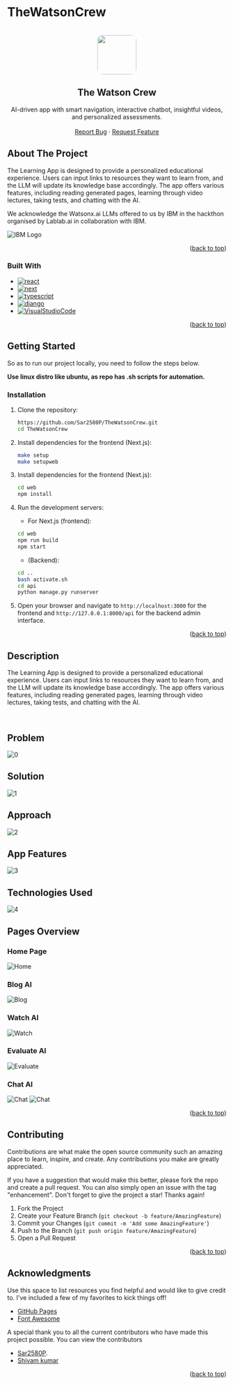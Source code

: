 # TheWatsonCrew



<br />
<div align="center">
<a href="https://github.com/Sar2580P/TheWatsonCrew">
   <img src="./image/logo.jpg" style="border-radius:12px" height="90px" width="90px">
</a>
<h2 align="center">The Watson Crew</h2>

  <p align="center">
   AI-driven app with smart navigation, interactive chatbot, insightful videos, and personalized assessments.
    <br />
    <br />
    <a href="https://github.com/Sar2580P/TheWatsonCrew/issues">Report Bug</a>
    ·
    <a href="https://github.com/Sar2580P/TheWatsonCrew/issues">Request Feature</a>
  </p>
</div>

## About The Project

The Learning App is designed to provide a personalized educational experience. Users can input links to resources they want to learn from, and the LLM will update its knowledge base accordingly. The app offers various features, including reading generated pages, learning through video lectures, taking tests, and chatting with the AI.

We acknowledge the Watsonx.ai LLMs offered to us by IBM in the hackthon organised by Lablab.ai in collaboration with IBM. 

![IBM Logo](https://upload.wikimedia.org/wikipedia/commons/thumb/5/51/IBM_logo.svg/2560px-IBM_logo.svg.png)


<p align="right">(<a href="#readme-top">back to top</a>)</p>

### Built With

- [![react][react]][react-url]
- [![next][next]][next-url]
- [![typescript][typescript]][typescript-url]
- [![django][django]][django-url]
- [![VisualStudioCode][VisualStudioCode]][VisualStudioCode-url]

<p align="right">(<a href="#readme-top">back to top</a>)</p>

## Getting Started

So as to run our project locally, you need to follow the steps below.

**Use linux distro like ubuntu, as repo has .sh scripts for automation.**

### Installation

1. Clone the repository:

   ```sh
   https://github.com/Sar2580P/TheWatsonCrew.git
   cd TheWatsonCrew
   ```

2. Install dependencies for the frontend (Next.js):

   ```sh
   make setup
   make setupweb
   ```

3. Install dependencies for the frontend (Next.js):

   ```sh
   cd web
   npm install
   ```


4. Run the development servers:

   - For Next.js (frontend):

   ```sh
   cd web
   npm run build
   npm start
   ```

   - (Backend):

   ```sh
   cd ..
   bash activate.sh
   cd api
   python manage.py runserver
   ```

5. Open your browser and navigate to `http://localhost:3000` for the frontend and `http://127.0.0.1:8000/api` for the backend admin interface.

<p align="right">(<a href="#readme-top">back to top</a>)</p>

<!-- USAGE EXAMPLES -->

## Description

The Learning App is designed to provide a personalized educational experience. Users can input links to resources they want to learn from, and the LLM will update its knowledge base accordingly. The app offers various features, including reading generated pages, learning through video lectures, taking tests, and chatting with the AI.

</br>

## Problem

![0](./image/0.png)

## Solution

![1](./image/1.png)

## Approach

![2](./image/2.png)

## App Features

![3](./image/3.png)

## Technologies Used

![4](./image/4.png)

## Pages Overview

### Home Page

![Home](./image/5.png)

### Blog AI

![Blog](./image/6.png)

### Watch AI

![Watch](./image/7.png)

### Evaluate AI

![Evaluate](./image/8.png)

### Chat AI

![Chat](./image/9.png)
![Chat](./image/10.png)

<p align="right">(<a href="#readme-top">back to top</a>)</p>

<!-- CONTRIBUTING -->

## Contributing

Contributions are what make the open source community such an amazing place to learn, inspire, and create. Any contributions you make are greatly appreciated.

If you have a suggestion that would make this better, please fork the repo and create a pull request. You can also simply open an issue with the tag "enhancement".
Don't forget to give the project a star! Thanks again!

1. Fork the Project
2. Create your Feature Branch (`git checkout -b feature/AmazingFeature`)
3. Commit your Changes (`git commit -m 'Add some AmazingFeature'`)
4. Push to the Branch (`git push origin feature/AmazingFeature`)
5. Open a Pull Request

<p align="right">(<a href="#readme-top">back to top</a>)</p>

<!-- CONTACT -->

## Acknowledgments

Use this space to list resources you find helpful and would like to give credit to. I've included a few of my favorites to kick things off!

- [GitHub Pages](https://pages.github.com)
- [Font Awesome](https://fontawesome.com)

A special thank you to all the current contributors who have made this project possible. You can view the contributors

- [Sar2580P](https://github.com/Sar2580P).
- [Shivam kumar](https://github.com/shivam6862)

<p align="right">(<a href="#readme-top">back to top</a>)</p>

[contributors-shield]: https://img.shields.io/github/contributors/Sar2580P/TheWatsonCrew.svg?style=for-the-badge
[contributors-url]: https://github.com/Sar2580P/TheWatsonCrew/graphs/contributors
[forks-shield]: https://img.shields.io/github/forks/Sar2580P/TheWatsonCrew.svg?style=for-the-badge
[forks-url]: https://github.com/Sar2580P/TheWatsonCrew/network/members
[stars-shield]: https://img.shields.io/github/stars/Sar2580P/TheWatsonCrew.svg?style=for-the-badge
[stars-url]: https://github.com/Sar2580P/TheWatsonCrew/stargazers
[issues-shield]: https://img.shields.io/github/issues/Sar2580P/TheWatsonCrew.svg?style=for-the-badge
[issues-url]: https://github.com/Sar2580P/TheWatsonCrew/issues
[license-shield]: https://img.shields.io/github/license/Sar2580P/TheWatsonCrew.svg?style=for-the-badge
[license-url]: https://github.com/Sar2580P/TheWatsonCrew/blob/master/LICENSE.txt
[linkedin-shield]: https://img.shields.io/badge/-LinkedIn-black.svg?style=for-the-badge&logo=linkedin&colorB=555
[linkedin-url]: https://linkedin.com/
[react]: https://img.shields.io/badge/React-20232A?style=for-the-badge&logo=react&logoColor=61DAFB
[react-url]: https://react.dev/
[VisualStudioCode]: https://img.shields.io/badge/Made%20for-VSCode-1f425f.svg
[VisualStudioCode-url]: https://code.visualstudio.com/
[nodejs-url]: https://nodejs.org/en
[nodejs]: https://img.shields.io/badge/Node.js-43853D?style=for-the-badge&logo=node.js&logoColor=white
[mongodb-url]: https://www.mongodb.com/
[mongodb]: https://img.shields.io/badge/MongoDB-4EA94B?style=for-the-badge&logo=mongodb&logoColor=white
[next-url]: https://nextjs.org/docs
[next]: https://img.shields.io/badge/next.js-000000?style=for-the-badge&logo=nextdotjs&logoColor=white
[reduxjs-url]: https://redux.js.org/
[reduxjs]: https://img.shields.io/badge/Redux-593D88?style=for-the-badge&logo=redux&logoColor=white
[typescript-url]: https://www.typescriptlang.org/docs/handbook/typescript-in-5-minutes.html
[typescript]: https://img.shields.io/badge/TypeScript-007ACC?style=for-the-badge&logo=typescript&logoColor=white
[django]: https://img.shields.io/badge/Django-092E20?style=for-the-badge&logo=django&logoColor=white
[django-url]: https://docs.djangoproject.com/en/5.0/